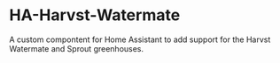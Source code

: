 # HA-Harvst-Watermate
A custom compontent for Home Assistant to add support for the Harvst Watermate and Sprout greenhouses.
